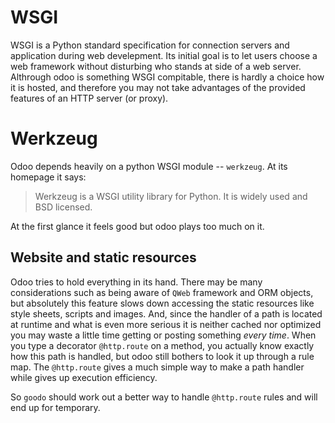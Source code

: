# WSGI
WSGI is a Python standard specification for connection servers and application during web develepment. Its initial goal is to let users choose a web framework without disturbing who stands at side of a web server. Althrough odoo is something WSGI compitable, there is hardly a choice how it is hosted, and therefore you may not take advantages of the provided features of an HTTP server (or proxy).

# Werkzeug
Odoo depends heavily on a python WSGI module \-\- `werkzeug`. At its homepage it says:

> Werkzeug is a WSGI utility library for Python. It is widely used and BSD licensed.

At the first glance it feels good but odoo plays too much on it.

## Website and static resources
Odoo tries to hold everything in its hand. There may be many considerations such as being aware of `QWeb` framework and ORM objects, but absolutely this feature slows down accessing the static resources like style sheets, scripts and images. And, since the handler of a path is located at runtime and what is even more serious it is neither cached nor optimized you may waste a little time getting or posting something *every time*. When you type a decorator `@http.route` on a method, you actually know exactly how this path is handled, but odoo still bothers to look it up through a rule map. The `@http.route` gives a much simple way to make a path handler while gives up execution efficiency.

So `goodo` should work out a better way to handle `@http.route` rules and will end up for temporary.
